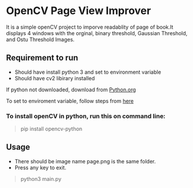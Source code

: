# OpenCV Page View Improver

It is a simple openCV project to imporve readablity of page of book.It displays 4 windows with the orginal, binary threshold, Gaussian Threshold, and Ostu Threshold Images.

## Requirement to run
  - Should have install python 3 and set to environment variable
  - Should have cv2 libirary installed

If python not downloaded, download from [Python.org](https://www.python.org/downloads/)

To set to enviroment variable, follow steps from [here](https://geek-university.com/python/add-python-to-the-windows-path/)

### To install openCV in python, run this on command line:
> pip install opencv-python

## Usage
  - There should be image name page.png is the same folder.
  - Press any key to exit.
> python3 main.py
